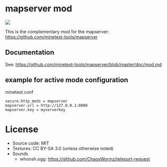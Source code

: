 
# mapserver mod

![](https://github.com/minetest-mapserver/mapserver_mod/workflows/luacheck/badge.svg)

This is the complementary mod for the mapserver: https://github.com/minetest-tools/mapserver

## Documentation

See: https://github.com/minetest-tools/mapserver/blob/master/doc/mod.md

## example for active mode configuration

minetest.conf
```
secure.http_mods = mapserver
mapserver.url = http://127.0.0.1:8080
mapserver.key = myserverkey
```

# License

* Source code: MIT
* Textures: CC BY-SA 3.0 (unless otherwise noted)
* Sounds
  * whoosh.ogg: https://github.com/ChaosWormz/teleport-request
